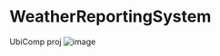 # WeatherReportingSystem
UbiComp proj
![image](https://github.com/zaricmladen/WeatherReportingSystem/assets/48604690/49335783-de17-4dd3-9b78-035e2b18c6de)
